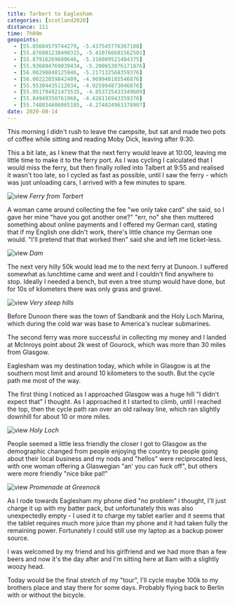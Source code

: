 ```yaml
--- 
title: Tarbert to Eaglesham
categories: [scotland2020]
distance: 111
time: 7h09m
geopoints: 
  - [55.85604579744279, -5.437545776367188]
  - [55.876081238490315, -5.410766601562501]
  - [55.87916269680646, -5.316009521484375]
  - [55.936894769039434, -5.200653076171876]
  - [56.00298848125946, -5.217132568359376]
  - [56.00222059842409, -4.969940185546876]
  - [55.95304435112034, -4.925994873046876]
  - [55.951794921473535, -4.853725433349609]
  - [55.84949350761968, -4.426116943359376]
  - [55.740834606065185, -4.274024963378907]
date: 2020-08-14
---
```


This morning I didn't rush to leave the campsite, but sat and made two pots of
coffee while sitting and reading Moby Dick, leaving after 9:30.

This a bit late, as I knew that the next ferry would leave at 10:00, leaving
me little time to make it to the ferry port. As I was cycling I calculated
that I would miss the ferry, but then finally rolled into Talbert at 9:55 and
realised it wasn't too late, so I cycled as fast as possible, until I saw the
ferry - which was just unloading cars, I arrived with a few minutes to
spare.

![view](/images/scotland/2020-08-14-1.jpg)
_Ferry from Tarbert_

A woman came around collecting the fee "we only take card" she said, so I gave
her mine "have you got another one?" "err, no" she then muttered something
about online payments and I offered my German card, stating that if my English
one didn't work, there's little chance my German one would. "I'll pretend that
that worked then" said she and left me ticket-less.

![view](/images/scotland/2020-08-14-3.jpg)
_Dam_

The next very hilly 50k would lead me to the next ferry at Dunoon. I suffered
somewhat as lunchtime came and went and I couldn't find anywhere to stop.
Ideally I needed a bench, but even a tree stump would have done, but for 10s
of kilometers there was only grass and gravel.

![view](/images/scotland/2020-08-14-2.jpg)
_Very steep hills_

Before Dunoon there was the town of Sandbank and the Holy Loch Marina, which
during the cold war was base to America's nuclear submarines.

The second ferry was more successful in collecting my money and I landed at
McInroys point about 2k west of Gourock, which was more than 30 miles from
Glasgow.

Eaglesham was my destination today, which while in Glasgow is at the southern
most limit and around 10 kilometers to the south. But the cycle path me most
of the way.

The first thing I noticed as I approached Glasgow was a huge hill "I didn't
expect that" I thought. As I approached it I started to climb, until I reached
the top, then the cycle path ran over an old railway line, which ran slightly
downhill for about 10 or more miles.

![view](/images/scotland/2020-08-14-4.jpg)
_Holy Loch_

People seemed a little less friendly the closer I got to Glasgow as the
demographic changed from people enjoying the country to people going about
their local business and my nods and "hellos" were reciprocated less, with one
woman offering a Glaswegian "an' you can fuck off", but others were more
friendly "nice bike pal!"

![view](/images/scotland/2020-08-14-5.jpg)
_Promenade at Greenock_

As I rode towards Eaglesham my phone died "no problem" i thought, I'll just
charge it up with my batter pack, but unfortunately this was also unexpectedly
empty - I used it to charge my tablet earlier and it seems that the tablet
requires much more juice than my phone and it had taken fully the remaining
power. Fortunately I could still use my laptop as a backup power source.

I was welcomed by my friend and his girlfriend and we had more than a few
beers and now it's the day after and I'm sitting here at 8am with a slightly
woozy head.

Today would be the final stretch of my "tour", I'll cycle maybe 100k to my
brothers place and stay there for some days. Probably flying back to Berlin
with or without the bicycle.
